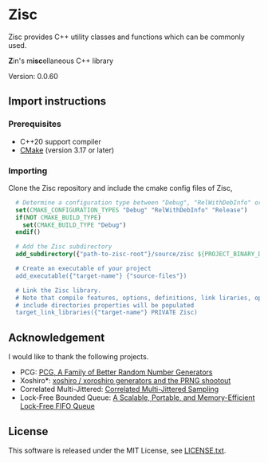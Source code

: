 # Zisc #

Zisc provides C++ utility classes and functions which can be commonly used.

**Z**in's m**isc**ellaneous C++ library

Version: 0.0.60

## Import instructions ##

### Prerequisites ###

* C++20 support compiler
* [CMake](https://cmake.org/) (version 3.17 or later)

### Importing ###

Clone the Zisc repository and include the cmake config files of Zisc,

```cmake
  # Determine a configuration type between "Debug", "RelWithDebInfo" or "Release"
  set(CMAKE_CONFIGURATION_TYPES "Debug" "RelWithDebInfo" "Release")
  if(NOT CMAKE_BUILD_TYPE)
    set(CMAKE_BUILD_TYPE "Debug")
  endif()

  # Add the Zisc subdirectory
  add_subdirectory({"path-to-zisc-root"}/source/zisc ${PROJECT_BINARY_DIR}/Zisc)

  # Create an executable of your project
  add_executable({"target-name"} {"source-files"})

  # Link the Zisc library.
  # Note that compile features, options, definitions, link liraries, options and
  # include directories properties will be populated
  target_link_libraries({"target-name"} PRIVATE Zisc)
```

## Acknowledgement ##

I would like to thank the following projects.

* PCG: [PCG, A Family of Better Random Number Generators](http://www.pcg-random.org/)
* Xoshiro\*: [xoshiro / xoroshiro generators and the PRNG shootout](http://xoshiro.di.unimi.it/)
* Correlated Multi-Jittered: [Correlated Multi-Jittered Sampling](https://graphics.pixar.com/library/MultiJitteredSampling/paper.pdf)
* Lock-Free Bounded Queue: [A Scalable, Portable, and Memory-Efficient Lock-Free FIFO Queue](https://arxiv.org/abs/1908.04511)

## License ##

This software is released under the MIT License,
see [LICENSE.txt](LICENSE.txt).
